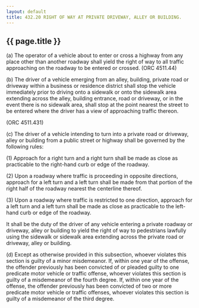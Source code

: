 ---
layout: default 
title: 432.20 RIGHT OF WAY AT PRIVATE DRIVEWAY, ALLEY OR BUILDING.---

{{ page.title }}
----------------

​(a) The operator of a vehicle about to enter or cross a highway from
any place other than another roadway shall yield the right of way to all
traffic approaching on the roadway to be entered or crossed. (ORC
4511.44)

​(b) The driver of a vehicle emerging from an alley, building, private
road or driveway within a business or residence district shall stop the
vehicle immediately prior to driving onto a sidewalk or onto the
sidewalk area extending across the alley, building entrance, road or
driveway, or in the event there is no sidewalk area, shall stop at the
point nearest the street to be entered where the driver has a view of
approaching traffic thereon.

(ORC 4511.431)

​(c) The driver of a vehicle intending to turn into a private road or
driveway, alley or building from a public street or highway shall be
governed by the following rules:

​(1) Approach for a right turn and a right turn shall be made as close
as practicable to the right-hand curb or edge of the roadway.

​(2) Upon a roadway where traffic is proceeding in opposite directions,
approach for a left turn and a left turn shall be made from that portion
of the right half of the roadway nearest the centerline thereof.

​(3) Upon a roadway where traffic is restricted to one direction,
approach for a left turn and a left turn shall be made as close as
practicable to the left- hand curb or edge of the roadway.

It shall be the duty of the driver of any vehicle entering a private
roadway or driveway, alley or building to yield the right of way to
pedestrians lawfully using the sidewalk or sidewalk area extending
across the private road or driveway, alley or building.

​(d) Except as otherwise provided in this subsection, whoever violates
this section is guilty of a minor misdemeanor. If, within one year of
the offense, the offender previously has been convicted of or pleaded
guilty to one predicate motor vehicle or traffic offense, whoever
violates this section is guilty of a misdemeanor of the fourth degree.
If, within one year of the offense, the offender previously has been
convicted of two or more predicate motor vehicle or traffic offenses,
whoever violates this section is guilty of a misdemeanor of the third
degree.
